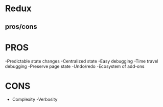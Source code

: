 # Redux

## pros/cons

# PROS

-Predictable state changes
-Centralized state
-Easy debugging
-Time travel debugging
-Preserve page state
-Undo/redo
-Ecosystem of add-ons

# CONS

- Complexity
  -Verbosity
